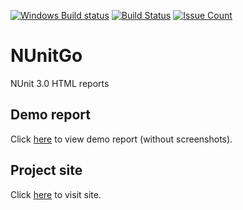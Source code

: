 [![Windows Build status](https://ci.appveyor.com/api/projects/status/github/elv1s42/nunitgo?branch=master&svg=true)](https://ci.appveyor.com/project/elv1s42/nunitgo/branch/master)
[![Build Status](https://travis-ci.org/elv1s42/NUnitGo.svg?branch=master)](https://travis-ci.org/elv1s42/NUnitGo)
[![Issue Count](https://codeclimate.com/github/elv1s42/NUnitGo/badges/issue_count.svg)](https://codeclimate.com/github/elv1s42/NUnitGo)

# NUnitGo
NUnit 3.0 HTML reports

## Demo report

Click [here](http://elv1s42.github.io/NUnitGo/ReportExample/) to view demo report (without screenshots).

## Project site

Click [here](http://elv1s42.github.io/NUnitGo/) to visit site.
